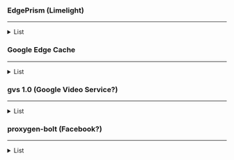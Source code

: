 ### EdgePrism (Limelight)

<hr>

<details>
    <summary>List</summary>
    <!-- have to be followed by an empty line! -->
    
    114.10.32.48
    114.10.32.49
    114.10.32.50
    114.10.32.51
    114.10.32.52
    114.10.32.53
    114.10.32.54
    114.10.32.70
    114.10.32.71
    114.10.32.72
    114.10.33.48
    114.10.33.49
    114.10.33.50
    114.10.33.51
    114.10.33.52
    114.10.33.53
    114.10.33.54
    114.10.33.72
    114.10.33.73
    114.10.33.74
    114.10.33.176
    114.10.33.177
    114.10.33.178
    114.10.33.179
    114.10.33.180
    114.10.33.181
    114.10.33.182
    114.10.33.198
    114.10.33.199
    114.10.33.200
</details>

### Google Edge Cache

<hr>

<details>
    <summary>List</summary>
    <!-- have to be followed by an empty line! -->
    
    114.10.0.55
    114.10.0.56
    114.10.0.57
    114.10.0.58
    114.10.0.59
    114.10.0.60
    114.10.0.61
    114.10.0.91
    114.10.0.92
    114.10.0.93
    114.10.0.121
    114.10.0.123
    114.10.0.124
    114.10.0.125
    114.4.169.246
    114.4.169.247
    114.4.169.248
    114.4.169.249
    114.4.169.250
    114.4.169.251
    114.4.169.252
    114.4.169.253
    114.5.10.54
    114.5.10.55
    114.5.10.56
    114.5.10.57
    114.5.10.58
    114.5.10.59
    114.5.10.60
    114.5.10.61
    114.5.10.88
    114.5.10.89
    114.5.10.90
    114.5.10.91
    114.5.10.92
    114.5.10.93
</details>

### gvs 1.0 (Google Video Service?)

<hr>

<details>
    <summary>List</summary>
    <!-- have to be followed by an empty line! -->
    
    114.10.0.12
    114.10.0.14
    114.10.0.15
    114.10.0.16
    114.10.0.17
    114.10.0.18
    114.10.0.62
    114.10.0.77
    114.10.0.78
    114.10.0.94
    114.10.0.108
    114.10.0.109
    114.10.0.110
    114.10.0.111
    114.10.0.112
    114.10.0.126
    114.4.169.236
    114.4.169.237
    114.4.169.238
    114.4.169.239
    114.4.169.240
    114.4.169.241
    114.4.169.242
    114.4.169.243
    114.4.169.254
    114.5.10.12
    114.5.10.13
    114.5.10.14
    114.5.10.15
    114.5.10.16
    114.5.10.17
    114.5.10.18
    114.5.10.19
    114.5.10.62
    114.5.10.76
    114.5.10.77
    114.5.10.78
    114.5.10.79
    114.5.10.80
    114.5.10.81
    114.5.10.94
    114.4.7.12
    114.4.7.13
    114.4.7.14
    114.4.7.15
    114.4.7.16
    114.4.7.17
    114.4.7.18
    114.4.7.19
    114.4.7.30
    114.4.160.12
    114.4.160.13
    114.4.160.14
    114.4.160.15
    114.4.160.16
    114.4.160.17
    114.4.160.18
    114.4.160.19
    114.4.160.62
    114.4.160.76
    114.4.160.77
    114.4.160.78
    114.4.160.79
    114.4.160.80
    114.4.160.81
    114.4.160.82
    114.4.160.83
    114.4.160.126
    114.4.160.140
    114.4.160.141
    114.4.160.142
    114.4.160.143
    114.4.160.144
    114.4.160.145
    114.4.160.146
    114.4.160.147
    114.4.160.190
    114.4.160.204
    114.4.160.205
    114.4.160.206
    114.4.160.207
    114.4.160.208
    114.4.160.209
    114.4.160.210
    114.4.160.211
    114.4.160.254
</details>

### proxygen-bolt (Facebook?)

<hr>

<details>
    <summary>List</summary>
    <!-- have to be followed by an empty line! -->
    
    114.4.169.18
    114.4.169.82
    114.4.169.145
    114.4.169.160
    114.4.169.162
    114.4.169.170
    114.4.169.147
    114.4.169.17
    114.4.169.19
    114.4.169.20
    114.4.169.30
    114.4.169.31
    114.4.169.32
    114.4.169.33
    114.4.169.34
    114.4.169.42
    114.4.169.43
    114.4.169.81
    114.4.169.83
    114.4.169.84
    114.4.169.94
    114.4.169.95
    114.4.169.96
    114.4.169.97
    114.4.169.98
    114.4.169.106
    114.4.169.107
    114.4.169.146
    114.4.169.148
    114.4.169.158
    114.4.169.159
    114.4.169.161
    114.4.169.171
    114.5.10.145
    114.5.10.146
    114.5.10.147
    114.5.10.148
    114.5.10.158
    114.5.10.159
    114.5.10.160
    114.5.10.161
    114.5.10.162
    114.5.10.170
    114.5.10.171
    114.5.10.209
    114.5.10.210
    114.5.10.211
    114.5.10.212
    114.5.10.222
    114.5.10.223
    114.5.10.224
    114.5.10.225
    114.5.10.227
    114.5.10.234
    114.5.10.235
</details>
